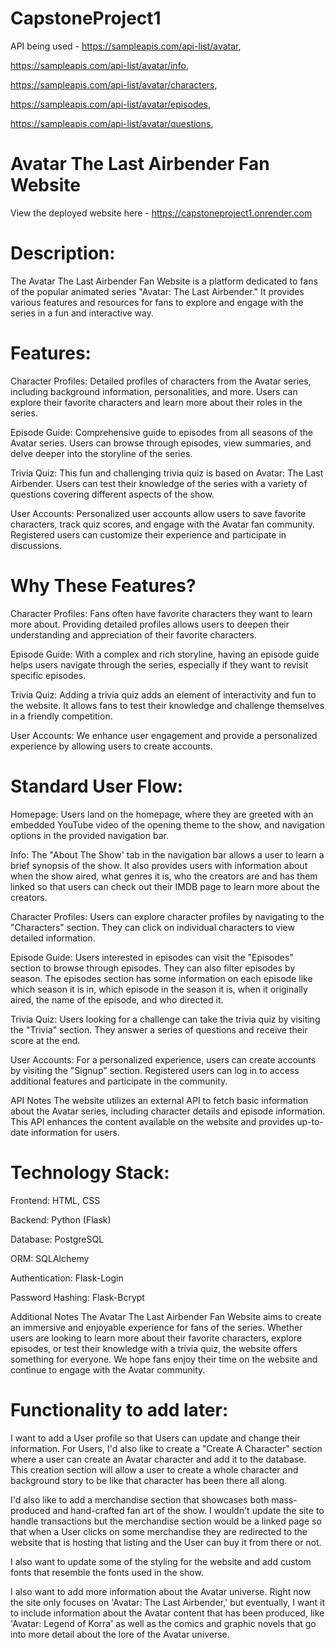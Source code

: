 # CapstoneProject1

API being used - https://sampleapis.com/api-list/avatar, 

https://sampleapis.com/api-list/avatar/info, 

https://sampleapis.com/api-list/avatar/characters, 

https://sampleapis.com/api-list/avatar/episodes, 

https://sampleapis.com/api-list/avatar/questions, 

# Avatar The Last Airbender Fan Website
View the deployed website here - https://capstoneproject1.onrender.com

# Description:
The Avatar The Last Airbender Fan Website is a platform dedicated to fans of the popular animated series "Avatar: The Last Airbender." It provides various features and resources for fans to explore and engage with the series in a fun and interactive way.

# Features:
Character Profiles: Detailed profiles of characters from the Avatar series, including background information, personalities, and more. Users can explore their favorite characters and learn more about their roles in the series.

Episode Guide: Comprehensive guide to episodes from all seasons of the Avatar series. Users can browse through episodes, view summaries, and delve deeper into the storyline of the series.

Trivia Quiz: This fun and challenging trivia quiz is based on Avatar: The Last Airbender. Users can test their knowledge of the series with a variety of questions covering different aspects of the show.

User Accounts: Personalized user accounts allow users to save favorite characters, track quiz scores, and engage with the Avatar fan community. Registered users can customize their experience and participate in discussions.

# Why These Features?
Character Profiles: Fans often have favorite characters they want to learn more about. Providing detailed profiles allows users to deepen their understanding and appreciation of their favorite characters.

Episode Guide: With a complex and rich storyline, having an episode guide helps users navigate through the series, especially if they want to revisit specific episodes.

Trivia Quiz: Adding a trivia quiz adds an element of interactivity and fun to the website. It allows fans to test their knowledge and challenge themselves in a friendly competition.

User Accounts: We enhance user engagement and provide a personalized experience by allowing users to create accounts.

# Standard User Flow:
Homepage: Users land on the homepage, where they are greeted with an embedded YouTube video of the opening theme to the show, and navigation options in the provided navigation bar. 

Info: The "About The Show' tab in the navigation bar allows a user to learn a brief synopsis of the show. It also provides users with information about when the show aired, what genres it is, who the creators are and has them linked so that users can check out their IMDB page to learn more about the creators. 

Character Profiles: Users can explore character profiles by navigating to the "Characters" section. They can click on individual characters to view detailed information.

Episode Guide: Users interested in episodes can visit the "Episodes" section to browse through episodes. They can also filter episodes by season. The episodes section has some information on each episode like which season it is in, which episode in the season it is, when it originally aired, the name of the episode, and who directed it. 

Trivia Quiz: Users looking for a challenge can take the trivia quiz by visiting the "Trivia" section. They answer a series of questions and receive their score at the end.

User Accounts: For a personalized experience, users can create accounts by visiting the "Signup" section. Registered users can log in to access additional features and participate in the community.

API Notes
The website utilizes an external API to fetch basic information about the Avatar series, including character details and episode information. This API enhances the content available on the website and provides up-to-date information for users.

# Technology Stack:
Frontend: HTML, CSS

Backend: Python (Flask)

Database: PostgreSQL

ORM: SQLAlchemy

Authentication: Flask-Login

Password Hashing: Flask-Bcrypt

Additional Notes
The Avatar The Last Airbender Fan Website aims to create an immersive and enjoyable experience for fans of the series. Whether users are looking to learn more about their favorite characters, explore episodes, or test their knowledge with a trivia quiz, the website offers something for everyone. We hope fans enjoy their time on the website and continue to engage with the Avatar community.

# Functionality to add later:
I want to add a User profile so that Users can update and change their information. For Users, I'd also like to create a "Create A Character" section where a user can create an Avatar character and add it to the database. This creation section will allow a user to create a whole character and background story to be like that character has been there all along.

I'd also like to add a merchandise section that showcases both mass-produced and hand-crafted fan art of the show. I wouldn't update the site to handle transactions but the merchandise section would be a linked page so that when a User clicks on some merchandise they are redirected to the website that is hosting that listing and the User can buy it from there or not. 

I also want to update some of the styling for the website and add custom fonts that resemble the fonts used in the show. 

I also want to add more information about the Avatar universe. Right now the site only focuses on 'Avatar: The Last Airbender,' but eventually, I want it to include information about the Avatar content that has been produced, like 'Avatar: Legend of Korra' as well as the comics and graphic novels that go into more detail about the lore of the Avatar universe. 
